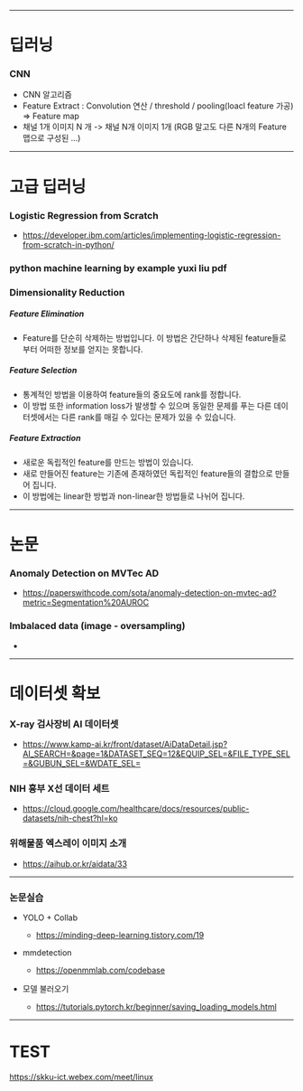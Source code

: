 
---

# 딥러닝

### CNN
+ CNN 알고리즘 
 + Feature Extract : Convolution 연산 / threshold / pooling(loacl feature 가공) => Feature map 
 + 채널 1개 이미지 N 개 -> 채널 N개 이미지 1개 (RGB 말고도 다른 N개의 Feature 맵으로 구성된 ...) 

---

# 고급 딥러닝 

### Logistic Regression from Scratch 
 + https://developer.ibm.com/articles/implementing-logistic-regression-from-scratch-in-python/ 
### python machine learning by example yuxi liu pdf

### Dimensionality Reduction

 ##### Feature Elimination
 + Feature를 단순히 삭제하는 방법입니다. 이 방법은 간단하나 삭제된 feature들로 부터 어떠한 정보를 얻지는 못합니다.
 ##### Feature Selection
 + 통계적인 방법을 이용하여 feature들의 중요도에 rank를 정합니다.
 + 이 방법 또한 information loss가 발생할 수 있으며 동일한 문제를 푸는 다른 데이터셋에서는 다른 rank를 매길 수 있다는 문제가 있을 수 있습니다.
 ##### Feature Extraction
 + 새로운 독립적인 feature를 만드는 방법이 있습니다.
 + 새로 만들어진 feature는 기존에 존재하였던 독립적인 feature들의 결합으로 만들어 집니다.
 + 이 방법에는 linear한 방법과 non-linear한 방법들로 나뉘어 집니다.


---

# 논문

### Anomaly Detection on MVTec AD
+ https://paperswithcode.com/sota/anomaly-detection-on-mvtec-ad?metric=Segmentation%20AUROC

### Imbalaced data (image - oversampling) 
+ 

---

# 데이터셋 확보

### X-ray 검사장비 AI 데이터셋
+ https://www.kamp-ai.kr/front/dataset/AiDataDetail.jsp?AI_SEARCH=&page=1&DATASET_SEQ=12&EQUIP_SEL=&FILE_TYPE_SEL=&GUBUN_SEL=&WDATE_SEL=

### NIH 흉부 X선 데이터 세트
+ https://cloud.google.com/healthcare/docs/resources/public-datasets/nih-chest?hl=ko

### 위해물품 엑스레이 이미지 소개
+ https://aihub.or.kr/aidata/33

---


### 논문실습
 + YOLO + Collab 
   + https://minding-deep-learning.tistory.com/19

+ mmdetection
   + https://openmmlab.com/codebase 

+ 모델 불러오기
   + https://tutorials.pytorch.kr/beginner/saving_loading_models.html 

---

# TEST

https://skku-ict.webex.com/meet/linux


